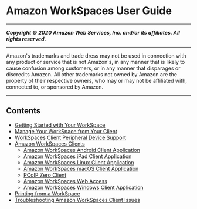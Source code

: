 # Amazon WorkSpaces User Guide

-----
*****Copyright &copy; 2020 Amazon Web Services, Inc. and/or its affiliates. All rights reserved.*****

-----
Amazon's trademarks and trade dress may not be used in 
     connection with any product or service that is not Amazon's, 
     in any manner that is likely to cause confusion among customers, 
     or in any manner that disparages or discredits Amazon. All other 
     trademarks not owned by Amazon are the property of their respective
     owners, who may or may not be affiliated with, connected to, or 
     sponsored by Amazon.

-----
## Contents
+ [Getting Started with Your WorkSpace](workspaces-user-getting-started.md)
+ [Manage Your WorkSpace from Your Client](manage_workspace_client.md)
+ [WorkSpaces Client Peripheral Device Support](peripheral_devices.md)
+ [Amazon WorkSpaces Clients](amazon-workspaces-clients.md)
   + [Amazon WorkSpaces Android Client Application](amazon-workspaces-android-client.md)
   + [Amazon WorkSpaces iPad Client Application](amazon-workspaces-ipad-client.md)
   + [Amazon WorkSpaces Linux Client Application](amazon-workspaces-linux-client.md)
   + [Amazon WorkSpaces macOS Client Application](amazon-workspaces-osx-client.md)
   + [PCoIP Zero Client](amazon-workspaces-pcoip-zero-client.md)
   + [Amazon WorkSpaces Web Access](amazon-workspaces-web-access.md)
   + [Amazon WorkSpaces Windows Client Application](amazon-workspaces-windows-client.md)
+ [Printing from a WorkSpace](printing.md)
+ [Troubleshooting Amazon WorkSpaces Client Issues](client_troubleshooting.md)